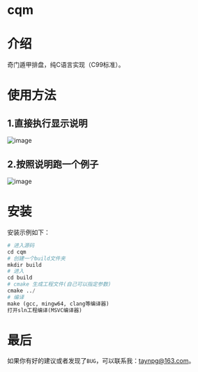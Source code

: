 # cqm

# 介绍
奇门遁甲排盘，纯C语言实现（C99标准）。

# 使用方法

## 1.直接执行显示说明

![image](https://gitee.com/taynpg/cqm/raw/master/images/startA.png)

## 2.按照说明跑一个例子

![image](https://gitee.com/taynpg/cqm/raw/master/images/startB.png)

# 安装

安装示例如下：

```python
# 进入源码
cd cqm
# 创建一个build文件夹
mkdir build
# 进入
cd build
# cmake 生成工程文件(自己可以指定参数)
cmake ../
# 编译 
make (gcc, mingw64, clang等编译器)
打开sln工程编译(MSVC编译器)
```

# 最后

如果你有好的建议或者发现了`BUG`，可以联系我：taynpg@163.com。
